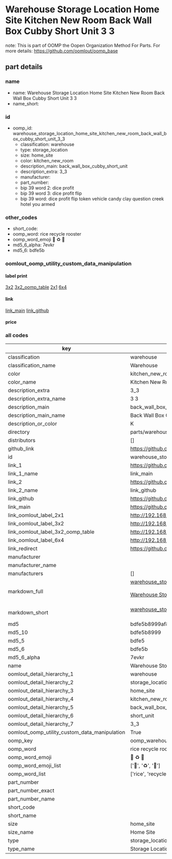 # Warehouse Storage Location Home Site Kitchen New Room Back Wall Box Cubby Short Unit 3 3  

note: This is part of OOMP the Oopen Organization Method For Parts. For more details: https://github.com/oomlout/oomp_base

##  part details
  







### name
* name: Warehouse Storage Location Home Site Kitchen New Room Back Wall Box Cubby Short Unit 3 3
* name_short: 
### id
* oomp_id: warehouse_storage_location_home_site_kitchen_new_room_back_wall_box_cubby_short_unit_3_3
  * classification: warehouse
  * type: storage_location
  * size: home_site
  * color: kitchen_new_room
  * description_main: back_wall_box_cubby_short_unit
  * description_extra: 3_3
  * manufacturer: 
  * part_number: 
  * bip 39 word 2: dice profit
  * bip 39 word 3: dice profit flip
  * bip 39 word: dice profit flip token vehicle candy clay question creek hotel you armed

### other_codes
* short_code: 
* oomp_word: rice recycle rooster
* oomp_word_emoji :rice: :recycle: :rooster:
* md5_6_alpha: 7evkr
* md5_6: bdfe5b






### oomlout_oomp_utility_custom_data_manipulation
#### label print
[3x2](http://192.168.1.245:1112/?label=oomp%207evkr)
[3x2_oomp_table](http://192.168.1.108:1112/?label=oomp%207evkr)
[2x1](http://192.168.1.242:1112/?label=oomp%207evkr)
[6x4](http://192.168.1.55:1112/?label=oomp%207evkr)    

#### link

[link_main](https://github.com/oomlout/oomlout_oomp_version_1_messy/tree/main/parts/warehouse_storage_location_home_site_kitchen_new_room_back_wall_box_cubby_short_unit_3_3) [link_github](https://github.com/oomlout/oomlout_oomp_version_1_messy/tree/main/parts/warehouse_storage_location_home_site_kitchen_new_room_back_wall_box_cubby_short_unit_3_3)                             

#### price







### all codes 
| key | value |  
| --- | --- |  
| classification | warehouse |  
| classification_name | Warehouse |  
| color | kitchen_new_room |  
| color_name | Kitchen New Room |  
| description_extra | 3_3 |  
| description_extra_name | 3 3 |  
| description_main | back_wall_box_cubby_short_unit |  
| description_main_name | Back Wall Box Cubby Short Unit |  
| description_or_color | K  |  
| directory | parts/warehouse_storage_location_home_site_kitchen_new_room_back_wall_box_cubby_short_unit_3_3 |  
| distributors | [] |  
| github_link | https://github.com/oomlout/oomlout_oomp_part_src/tree/main/parts/warehouse_storage_location_home_site_kitchen_new_room_back_wall_box_cubby_short_unit_3_3 |  
| id | warehouse_storage_location_home_site_kitchen_new_room_back_wall_box_cubby_short_unit_3_3 |  
| link_1 | https://github.com/oomlout/oomlout_oomp_version_1_messy/tree/main/parts/warehouse_storage_location_home_site_kitchen_new_room_back_wall_box_cubby_short_unit_3_3 |  
| link_1_name | link_main |  
| link_2 | https://github.com/oomlout/oomlout_oomp_version_1_messy/tree/main/parts/warehouse_storage_location_home_site_kitchen_new_room_back_wall_box_cubby_short_unit_3_3 |  
| link_2_name | link_github |  
| link_github | https://github.com/oomlout/oomlout_oomp_version_1_messy/tree/main/parts/warehouse_storage_location_home_site_kitchen_new_room_back_wall_box_cubby_short_unit_3_3 |  
| link_main | https://github.com/oomlout/oomlout_oomp_version_1_messy/tree/main/parts/warehouse_storage_location_home_site_kitchen_new_room_back_wall_box_cubby_short_unit_3_3 |  
| link_oomlout_label_2x1 | http://192.168.1.242:1112/?label=oomp%207evkr |  
| link_oomlout_label_3x2 | http://192.168.1.245:1112/?label=oomp%207evkr |  
| link_oomlout_label_3x2_oomp_table | http://192.168.1.108:1112/?label=oomp%207evkr |  
| link_oomlout_label_6x4 | http://192.168.1.55:1112/?label=oomp%207evkr |  
| link_redirect | https://github.com/oomlout/oomlout_oomp_version_1_messy/tree/main/parts/warehouse_storage_location_home_site_kitchen_new_room_back_wall_box_cubby_short_unit_3_3 |  
| manufacturer |  |  
| manufacturer_name |  |  
| manufacturers | [] |  
| markdown_full | [warehouse_storage_location_home_site_kitchen_new_room_back_wall_box_cubby_short_unit_3_3](none)<br>[](none)<br>[Warehouse Storage Location Home Site Kitchen New Room Back Wall Box Cubby Short Unit 3 3](none)<br><br> |  
| markdown_short | [warehouse_storage_location_home_site_kitchen_new_room_back_wall_box_cubby_short_unit_3_3](none)<br><br> |  
| md5 | bdfe5b8999af85448578fe3eb22af1eb |  
| md5_10 | bdfe5b8999 |  
| md5_5 | bdfe5 |  
| md5_6 | bdfe5b |  
| md5_6_alpha | 7evkr |  
| name | Warehouse Storage Location Home Site Kitchen New Room Back Wall Box Cubby Short Unit 3 3 |  
| oomlout_detail_hierarchy_1 | warehouse |  
| oomlout_detail_hierarchy_2 | storage_location |  
| oomlout_detail_hierarchy_3 | home_site |  
| oomlout_detail_hierarchy_4 | kitchen_new_room |  
| oomlout_detail_hierarchy_5 | back_wall_box_cubby |  
| oomlout_detail_hierarchy_6 | short_unit |  
| oomlout_detail_hierarchy_7 | 3_3 |  
| oomlout_oomp_utility_custom_data_manipulation | True |  
| oomp_key | oomp_warehouse_storage_location_home_site_kitchen_new_room_back_wall_box_cubby_short_unit_3_3 |  
| oomp_word | rice recycle rooster |  
| oomp_word_emoji | :rice: :recycle: :rooster: |  
| oomp_word_emoji_list | [':rice:', ':recycle:', ':rooster:'] |  
| oomp_word_list | ['rice', 'recycle', 'rooster'] |  
| part_number |  |  
| part_number_exact |  |  
| part_number_name |  |  
| short_code |  |  
| short_name |  |  
| size | home_site |  
| size_name | Home Site |  
| type | storage_location |  
| type_name | Storage Location |  
